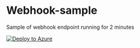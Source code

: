 # Webhook-sample
Sample of webhook endpoint running for 2 minutes

[![Deploy to Azure](https://aka.ms/deploytoazurebutton)](https://portal.azure.com/#create/Microsoft.Template)
